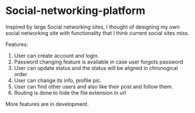 # Social-networking-platform

Inspired by large Social networking sites, I thought of designing my own social networking site with functionality that I think
current social sites miss. 

Features:

1) User can create account and login.
2) Password changing feature is available in case user forgots password
3) User can update status and the status will be aligned in chronogical order
4) User can change its info, profile pic.
5) User can find other users and also like their post and follow them.
6) Routing is done to hide the file extension in url

More features are in development.

